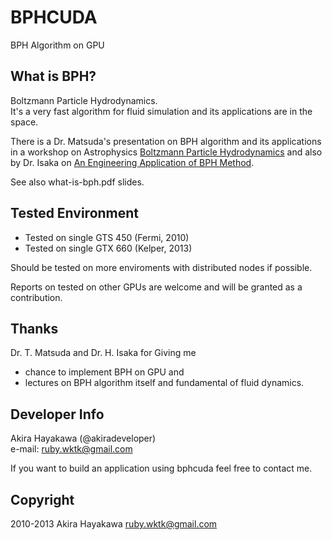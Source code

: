 BPHCUDA
=======
BPH Algorithm on GPU

## What is BPH?
Boltzmann Particle Hydrodynamics.  
It's a very fast algorithm for fluid simulation 
and its applications are in the space.

There is a Dr. Matsuda's presentation on BPH algorithm and its applications
in a workshop on Astrophysics
[Boltzmann Particle Hydrodynamics](https://www.cps-jp.org/modules/mosir/player.php?v=20111027_matsuda)
and also by Dr. Isaka on [An Engineering Application of BPH Method](https://www.cps-jp.org/modules/mosir/player.php?v=20111027_isaka).

See also what-is-bph.pdf slides.

## Tested Environment
- Tested on single GTS 450 (Fermi,  2010)  
- Tested on single GTX 660 (Kelper, 2013)

Should be tested on more enviroments
with distributed nodes if possible.

Reports on tested on other GPUs
are welcome and will be granted as a contribution.

## Thanks
Dr. T. Matsuda and Dr. H. Isaka for Giving me  
* chance to implement BPH on GPU and  
* lectures on BPH algorithm itself and fundamental of fluid dynamics.

## Developer Info
Akira Hayakawa (@akiradeveloper)  
e-mail: ruby.wktk@gmail.com

If you want to build an application using bphcuda
feel free to contact me.

## Copyright
2010-2013 Akira Hayakawa <ruby.wktk@gmail.com>
